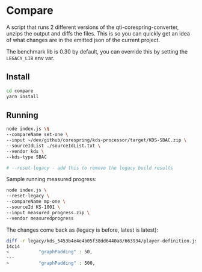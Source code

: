 # Compare

A script that runs 2 different versions of the qti-corespring-converter,
unzips the output and diffs the files. This is so you can quickly get an idea of what
changes are in the emitted json of the current project.

The benchmark lib is 0.30 by default, you can override this by setting  the `LEGACY_LIB` env var.

## Install

```bash
cd compare
yarn install
```

## Running

```bash
node index.js \§
--compareName set-one \
--input ~/dev/github/corespring/kds-processor/target/KDS-SBAC.zip \
--sourceIdList ./sourceIdList.txt \
--vendor kds \
--kds-type SBAC

# --reset-legacy - add this to remove the legacy build results
```
Sample running measured progress: 

```bash
node index.js \
--reset-legacy \
--compareName mp-one \
--sourceId KS-1001 \
--input measured_progress.zip \
--vendor measuredprogress
```

The changes come back as (legacy is before, latest is latest):

```bash
diff -r legacy/kds_5453b4e4e4b05f38dd6440a8/663934/player-definition.json latest/kds_5453b4e4e4b05f38dd6440a8/663934/player-definition.json
14c14
<           "graphPadding" : 50,
---
>           "graphPadding" : 500,
```